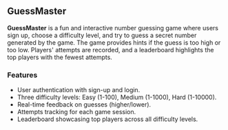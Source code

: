 ## GuessMaster

**GuessMaster** is a fun and interactive number guessing game where users sign up, choose a difficulty level, and try to guess a secret number generated by the game. The game provides hints if the guess is too high or too low. Players' attempts are recorded, and a leaderboard highlights the top players with the fewest attempts.

### Features
- User authentication with sign-up and login.
- Three difficulty levels: Easy (1-100), Medium (1-1000), Hard (1-10000).
- Real-time feedback on guesses (higher/lower).
- Attempts tracking for each game session.
- Leaderboard showcasing top players across all difficulty levels.


